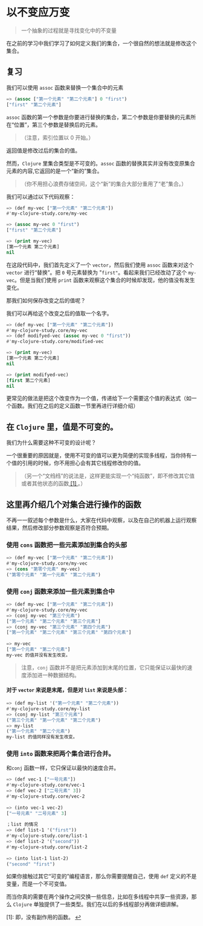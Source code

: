 # 以不变应万变

> 一个抽象的过程就是寻找变化中的不变量

在之前的学习中我们学习了如何定义我们的集合，一个很自然的想法就是修改这个集合。

## 复习

我们可以使用 `assoc` 函数来替换一个集合中的元素

```lisp
=> (assoc ["第一个元素" "第二个元素"] 0 "first")
["first" "第二个元素"]
```

`assoc` 函数的第一个参数是你要进行替换的集合，第二个参数是你要替换的元素所在“位置”，第三个参数是替换后的元素。
>（注意，索引位置以 0 开始。）

返回值是修改过后的集合的值。

然而，`Clojure` 里集合类型是不可变的。`assoc` 函数的替换其实并没有改变原集合元素的内容,它返回的是一个“新的”集合。
>（你不用担心浪费存储空间，这个“新”的集合大部分重用了“老”集合。）

我们可以通过以下代码观察：

```lisp
=> (def my-vec ["第一个元素" "第二个元素"])
#'my-clojure-study.core/my-vec

=> (assoc my-vec 0 "first")
["first" "第二个元素"]

=> (print my-vec)
[第一个元素 第二个元素]
nil
```

在这段代码中，我们首先定义了一个 `vector`，然后我们使用 `assoc` 函数来对这个 `vector` 进行“替换”。把 `0` 号元素替换为 "`first"`。看起来我们已经改动了这个 `my-vec`。但是当我们使用 `print` 函数来观察这个集合的时候却发现，他的值没有发生变化。

那我们如何保存改变之后的值呢？

我们可以再给这个改变之后的值取一个名字。

```lisp
=> (def my-vec ["第一个元素" "第二个元素"])
#'my-clojure-study.core/my-vec
=> (def modifyed-vec (assoc my-vec 0 "first"))
#'my-clojure-study.core/modified-vec

=> (print my-vec)
[第一个元素 第二个元素]
nil

=> (print modifyed-vec)
[first 第二个元素]
nil
```

更常见的做法是把这个改变作为一个值，传递给下一个需要这个值的表达式（如一个函数。我们在之后的定义函数一节里再进行详细介绍）

## 在 `Clojure` 里，值是不可变的。

我们为什么需要这种不可变的设计呢？

一个很重要的原因就是，使用不可变的值可以更为简便的实现多线程，当你持有一个值的引用的时候，你不用担心会有其它线程修改你的值。

>（另一个“文绉绉”的说法是，这样更能实现一个“纯函数”，即不修改其它值或者其他状态的函数[ [1] ](#function)。）<span id="fn_link_function"></span>

## 这里再介绍几个对集合进行操作的函数

不再一一叙述每个参数是什么，大家在代码中观察，以及在自己的机器上运行观察结果，然后修改部分参数观察是否符合预期。

### 使用 `cons` 函数把一些元素添加到集合的头部

```lisp
=> (def my-vec ["第一个元素" "第二个元素"])
#'my-clojure-study.core/my-vec
=> (cons "第零个元素" my-vec)
("第零个元素" "第一个元素" "第二个元素")
```

### 使用 `conj` 函数来添加一些元素到集合中

```lisp
=> (def my-vec ["第一个元素" "第二个元素"])
#'my-clojure-study.core/my-vec
=> (conj my-vec "第三个元素")
["第一个元素" "第二个元素" "第三个元素"]
=> (conj my-vec "第三个元素" "第四个元素")
["第一个元素" "第二个元素" "第三个元素" "第四个元素"]
　
=> my-vec
["第一个元素" "第二个元素"]
my-vec 的值并没有发生改变。
```

> 注意，`conj` 函数并不是把元素添加到末尾的位置，它只能保证以最快的速度添加进一种数据结构。

#### 对于 `vector` 来说是末尾，但是对 `list` 来说是头部：

```lisp
=> (def my-list '("第一个元素" "第二个元素"))
#'my-clojure-study.core/my-list
=> (conj my-list "第三个元素")
("第三个元素" "第一个元素" "第二个元素")
=> my-list
("第一个元素" "第二个元素")
my-list 的值同样没有发生改变。
```

### 使用 `into` 函数来把两个集合进行合并。

和`conj` 函数一样，它只保证以最快的速度合并。

```lisp
=> (def vec-1 ["一号元素"])
#'my-clojure-study.core/vec-1
=> (def vec-2 ["二号元素" 3])
#'my-clojure-study.core/vec-2
　
=> (into vec-1 vec-2)
["一号元素" "二号元素" 3]
　
；list 的情况
=> (def list-1 '("first"))
#'my-clojure-study.core/list-1
=> (def list-2 '("second"))
#'my-clojure-study.core/list-2
　
=> (into list-1 list-2)
("second" "first")
```

如果你接触过其它“可变的”编程语言，那么你需要提醒自己，使用 `def` 定义的不是变量，而是一个不可变值。

而当你真的需要在两个操作之间交换一些信息，比如在多线程中共享一些资源，那么 `Clojure` 单独提供了一些类型。我们在以后的多线程部分再做详细讲解。


<span id="function"></span>[1]: 即，没有副作用的函数。 [↩](#fn_link_function)